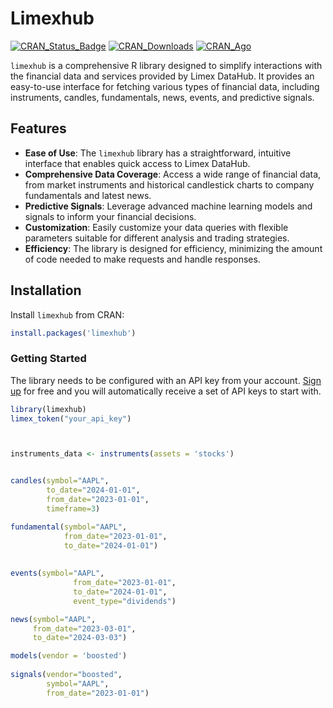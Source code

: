 # Limexhub
[![CRAN_Status_Badge](https://www.r-pkg.org/badges/version/limexhub)](https://cran.r-project.org/package=limexhub) [![CRAN_Downloads](https://cranlogs.r-pkg.org/badges/last-month/limexhub)](https://cran.r-project.org/package=limexhub) [![CRAN_Ago](https://www.r-pkg.org/badges/ago/limexhub)](https://cran.r-project.org/package=limexhub)
 
`limexhub` is a comprehensive R library designed to simplify interactions with the financial data and services provided by Limex DataHub. It provides an easy-to-use interface for fetching various types of financial data, including instruments, candles, fundamentals, news, events, and predictive signals.
 
## Features
 
- **Ease of Use**: The `limexhub` library has a straightforward, intuitive interface that enables quick access to Limex DataHub.
- **Comprehensive Data Coverage**: Access a wide range of financial data, from market instruments and historical candlestick charts to company fundamentals and latest news.
- **Predictive Signals**: Leverage advanced machine learning models and signals to inform your financial decisions.
- **Customization**: Easily customize your data queries with flexible parameters suitable for different analysis and trading strategies.
- **Efficiency**: The library is designed for efficiency, minimizing the amount of code needed to make requests and handle responses.
 
## Installation
 
Install `limexhub` from CRAN:
 
```r
install.packages('limexhub')
```



### Getting Started

The library needs to be configured with an API key from your account. [Sign up](https://datahub.limex.com) for free and you will automatically receive a set of API keys to start with.
``` r
library(limexhub)
limex_token("your_api_key")



instruments_data <- instruments(assets = 'stocks')


candles(symbol="AAPL", 
        to_date="2024-01-01", 
        from_date="2023-01-01", 
        timeframe=3)

fundamental(symbol="AAPL", 
            from_date="2023-01-01",
            to_date="2024-01-01")
            
                                 
events(symbol="AAPL",
              from_date="2023-01-01", 
              to_date="2024-01-01",
              event_type="dividends")

news(symbol="AAPL", 
     from_date="2023-03-01",
     to_date="2024-03-03")

models(vendor = 'boosted')
    
signals(vendor="boosted", 
        symbol="AAPL", 
        from_date="2023-01-01")

```
